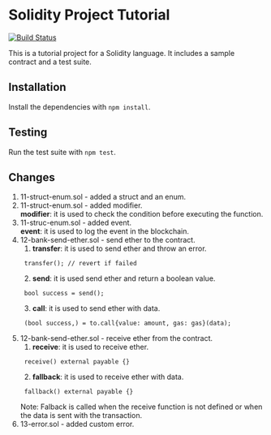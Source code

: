 # Solidity Project Tutorial

[![Build Status](https://travis-ci.org/mhmmdd/solidity-tutorial.svg?branch=master)](https://travis-ci.org/mhmmdd/solidity-tutorial)

This is a tutorial project for a Solidity language. It includes a sample contract and a test suite.

## Installation
Install the dependencies with `npm install`.

## Testing
Run the test suite with `npm test`.


## Changes
1. 11-struct-enum.sol - added a struct and an enum.
2. 11-struct-enum.sol - added modifier.<br>
**modifier**: it is used to check the condition before executing the function.
3. 11-struc-enum.sol - added event.<br>
**event**: it is used to log the event in the blockchain.
4. 12-bank-send-ether.sol - send ether to the contract.<br>
   1. **transfer**: it is used to send ether and throw an error.
   ```solidity
    transfer(); // revert if failed
   ```
   2. **send**: it is used send ether and return a boolean value. 
   ```solidity
    bool success = send();
   ```
   3. **call**: it is used to send ether with data.
   ```solidity
    (bool success,) = to.call{value: amount, gas: gas}(data);
   ```
4. 12-bank-send-ether.sol - receive ether from the contract.<br>
   1. **receive**: it is used to receive ether.
   ```solidity
    receive() external payable {}
   ```
   2. **fallback**: it is used to receive ether with data. 
   ```solidity
    fallback() external payable {}
   ```
   Note: Falback is called when the receive function is not defined or when the data is sent with the transaction.
5. 13-error.sol - added custom error.
